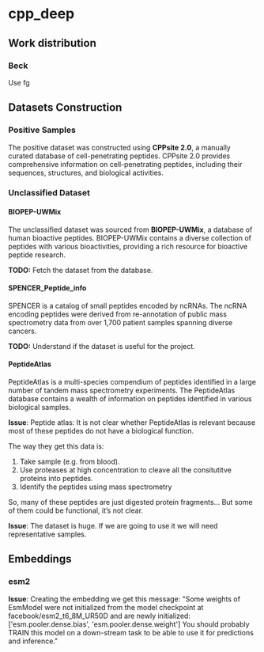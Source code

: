 # cpp_deep

## Work distribution
### Beck
Use fg


## Datasets Construction

### Positive Samples
The positive dataset was constructed using **CPPsite 2.0**, a manually curated database of cell-penetrating peptides. CPPsite 2.0 provides comprehensive information on cell-penetrating peptides, including their sequences, structures, and biological activities.

### Unclassified Dataset
#### BIOPEP-UWMix
The unclassified dataset was sourced from **BIOPEP-UWMix**, a database of human bioactive peptides. BIOPEP-UWMix contains a diverse collection of peptides with various bioactivities, providing a rich resource for bioactive peptide research.

__TODO:__ Fetch the dataset from the database.
#### SPENCER\_Peptide\_info
SPENCER is a catalog of small peptides encoded by ncRNAs. The ncRNA encoding peptides were derived from re-annotation of public mass spectrometry data from over 1,700 patient samples spanning diverse cancers.


__TODO:__ Understand if the dataset is useful for the project.
#### PeptideAtlas
PeptideAtlas is a multi-species compendium of peptides identified in a large number of tandem mass spectrometry experiments. The PeptideAtlas database contains a wealth of information on peptides identified in various biological samples.

__Issue__:
Peptide atlas: It is not clear whether PeptideAtlas is relevant because most of these peptides do not have a biological function.

The way they get this data is:
1. Take sample (e.g. from blood).
2. Use proteases at high concentration to cleave all the consitutitve proteins into peptides.
3. Identify the peptides using mass spectrometry

So, many of these peptides are just digested protein fragments… But some of them could be functional, it’s not clear.

__Issue__: The dataset is huge. If we are going to use it we will need representative samples.

## Embeddings
### esm2 
__Issue__: Creating the embedding we get this message:
"Some weights of EsmModel were not initialized from the model checkpoint at facebook/esm2_t6_8M_UR50D and are newly initialized: ['esm.pooler.dense.bias', 'esm.pooler.dense.weight']
You should probably TRAIN this model on a down-stream task to be able to use it for predictions and inference."


